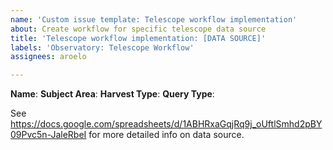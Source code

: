 ```yaml
---
name: 'Custom issue template: Telescope workflow implementation'
about: Create workflow for specific telescope data source
title: 'Telescope workflow implementation: [DATA SOURCE]'
labels: 'Observatory: Telescope Workflow'
assignees: aroelo

---
```


**Name**: 
**Subject Area**: 
**Harvest Type**:
**Query Type**:

See https://docs.google.com/spreadsheets/d/1ABHRxaGqjRq9j_oUftlSmhd2pBY09Pvc5n-JaleRbeI for more detailed info on data source.

